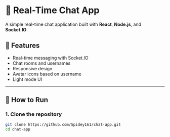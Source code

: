 # 💬 Real-Time Chat App

A simple real-time chat application built with **React**, **Node.js**, and **Socket.IO**.

## 🚀 Features

- Real-time messaging with Socket.IO
- Chat rooms and usernames
- Responsive design
- Avatar icons based on username
- Light mode UI

---

## 📁 How to Run

### 1. Clone the repository

```bash
git clone https://github.com/Spidey161/chat-app.git
cd chat-app
```
